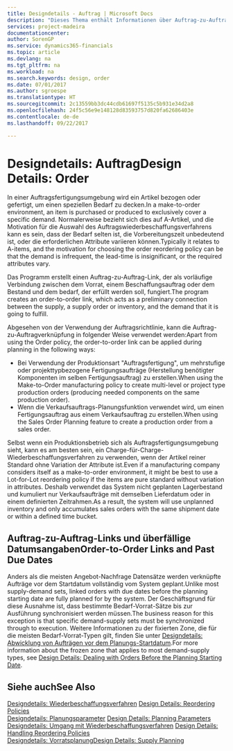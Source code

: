 ```yaml
---
title: Designdetails - Auftrag | Microsoft Docs
description: "Dieses Thema enthält Informationen über Auftrag-zu-Auftrag-Links in einer Auftragsfertigungsumgebung."
services: project-madeira
documentationcenter: 
author: SorenGP
ms.service: dynamics365-financials
ms.topic: article
ms.devlang: na
ms.tgt_pltfrm: na
ms.workload: na
ms.search.keywords: design, order
ms.date: 07/01/2017
ms.author: sgroespe
ms.translationtype: HT
ms.sourcegitcommit: 2c13559bb3dc44cdb61697f5135c5b931e34d2a8
ms.openlocfilehash: 24f5c56e9e148128d83593757d820fa62686403e
ms.contentlocale: de-de
ms.lasthandoff: 09/22/2017

---
```

# <a name="design-details-order"></a><span data-ttu-id="e0c7a-103">Designdetails: Auftrag</span><span class="sxs-lookup"><span data-stu-id="e0c7a-103">Design Details: Order</span></span>
<span data-ttu-id="e0c7a-104">In einer Auftragsfertigungsumgebung wird ein Artikel bezogen oder gefertigt, um einen speziellen Bedarf zu decken.</span><span class="sxs-lookup"><span data-stu-id="e0c7a-104">In a make-to-order environment, an item is purchased or produced to exclusively cover a specific demand.</span></span> <span data-ttu-id="e0c7a-105">Normalerweise bezieht sich dies auf A-Artikel, und die Motivation für die Auswahl des Auftragswiederbeschaffungsverfahrens kann es sein, dass der Bedarf selten ist, die Vorbereitungszeit unbedeutend ist, oder die erforderlichen Attribute variieren können.</span><span class="sxs-lookup"><span data-stu-id="e0c7a-105">Typically it relates to A-items, and the motivation for choosing the order reordering policy can be that the demand is infrequent, the lead-time is insignificant, or the required attributes vary.</span></span>  
  
<span data-ttu-id="e0c7a-106">Das Programm erstellt einen Auftrag-zu-Auftrag-Link, der als vorläufige Verbindung zwischen dem Vorrat, einem Beschaffungsauftrag oder dem Bestand und dem bedarf, der erfüllt werden soll, fungiert.</span><span class="sxs-lookup"><span data-stu-id="e0c7a-106">The program creates an order-to-order link, which acts as a preliminary connection between the supply, a supply order or inventory, and the demand that it is going to fulfill.</span></span>  
  
<span data-ttu-id="e0c7a-107">Abgesehen von der Verwendung der Auftragsrichtlinie, kann die Auftrag-zu-Auftragverknüpfung in folgender Weise verwendet werden:</span><span class="sxs-lookup"><span data-stu-id="e0c7a-107">Apart from using the Order policy, the order-to-order link can be applied during planning in the following ways:</span></span>  
  
* <span data-ttu-id="e0c7a-108">Bei Verwendung der Produktionsart "Auftragsfertigung", um mehrstufige oder projekttypbezogene Fertigungsaufträge (Herstellung benötigter Komponenten im selben Fertigungsauftrag) zu erstellen.</span><span class="sxs-lookup"><span data-stu-id="e0c7a-108">When using the Make-to-Order manufacturing policy to create multi-level or project type production orders (producing needed components on the same production order).</span></span>  
* <span data-ttu-id="e0c7a-109">Wenn die Verkaufsauftrags-Planungsfunktion verwendet wird, um einen Fertigungsauftrag aus einem Verkaufsauftrag zu erstellen.</span><span class="sxs-lookup"><span data-stu-id="e0c7a-109">When using the Sales Order Planning feature to create a production order from a sales order.</span></span>  
  
<span data-ttu-id="e0c7a-110">Selbst wenn ein Produktionsbetrieb sich als Auftragsfertigungsumgebung sieht, kann es am besten sein, ein Charge-für-Charge-Wiederbeschaffungsverfahren zu verwenden, wenn der Artikel reiner Standard ohne Variation der Attribute ist.</span><span class="sxs-lookup"><span data-stu-id="e0c7a-110">Even if a manufacturing company considers itself as a make-to-order environment, it might be best to use a Lot-for-Lot reordering policy if the items are pure standard without variation in attributes.</span></span> <span data-ttu-id="e0c7a-111">Deshalb verwendet das System nicht geplanten Lagerbestand und kumuliert nur Verkaufsaufträge mit demselben Lieferdatum oder in einem definierten Zeitrahmen.</span><span class="sxs-lookup"><span data-stu-id="e0c7a-111">As a result, the system will use unplanned inventory and only accumulates sales orders with the same shipment date or within a defined time bucket.</span></span>  
  
## <a name="order-to-order-links-and-past-due-dates"></a><span data-ttu-id="e0c7a-112">Auftrag-zu-Auftrag-Links und überfällige Datumsangaben</span><span class="sxs-lookup"><span data-stu-id="e0c7a-112">Order-to-Order Links and Past Due Dates</span></span>  
<span data-ttu-id="e0c7a-113">Anders als die meisten Angebot-Nachfrage Datensätze werden verknüpfte Aufträge vor dem Startdatum vollständig vom System geplant.</span><span class="sxs-lookup"><span data-stu-id="e0c7a-113">Unlike most supply-demand sets, linked orders with due dates before the planning starting date are fully planned for by the system.</span></span> <span data-ttu-id="e0c7a-114">Der Geschäftsgrund für diese Ausnahme ist, dass bestimmte Bedarf-Vorrat-Sätze bis zur Ausführung synchronisiert werden müssen.</span><span class="sxs-lookup"><span data-stu-id="e0c7a-114">The business reason for this exception is that specific demand-supply sets must be synchronized through to execution.</span></span> <span data-ttu-id="e0c7a-115">Weitere Informationen zu der fixierten Zone, die für die meisten Bedarf-Vorrat-Typen gilt, finden Sie unter [Designdetails: Abwicklung von Aufträgen vor dem Planungs-Startdatum](design-details-dealing-with-orders-before-the-planning-starting-date.md).</span><span class="sxs-lookup"><span data-stu-id="e0c7a-115">For more information about the frozen zone that applies to most demand-supply types, see [Design Details: Dealing with Orders Before the Planning Starting Date](design-details-dealing-with-orders-before-the-planning-starting-date.md).</span></span>  
  
## <a name="see-also"></a><span data-ttu-id="e0c7a-116">Siehe auch</span><span class="sxs-lookup"><span data-stu-id="e0c7a-116">See Also</span></span>  
<span data-ttu-id="e0c7a-117">[Designdetails: Wiederbeschaffungsverfahren](design-details-reordering-policies.md) </span><span class="sxs-lookup"><span data-stu-id="e0c7a-117">[Design Details: Reordering Policies](design-details-reordering-policies.md) </span></span>  
<span data-ttu-id="e0c7a-118">[Designdetails: Planungsparameter](design-details-planning-parameters.md) </span><span class="sxs-lookup"><span data-stu-id="e0c7a-118">[Design Details: Planning Parameters](design-details-planning-parameters.md) </span></span>  
<span data-ttu-id="e0c7a-119">[Designdetails: Umgang mit Wiederbeschaffungsverfahren](design-details-handling-reordering-policies.md) </span><span class="sxs-lookup"><span data-stu-id="e0c7a-119">[Design Details: Handling Reordering Policies](design-details-handling-reordering-policies.md) </span></span>  
[<span data-ttu-id="e0c7a-120">Designdetails: Vorratsplanung</span><span class="sxs-lookup"><span data-stu-id="e0c7a-120">Design Details: Supply Planning</span></span>](design-details-supply-planning.md)
